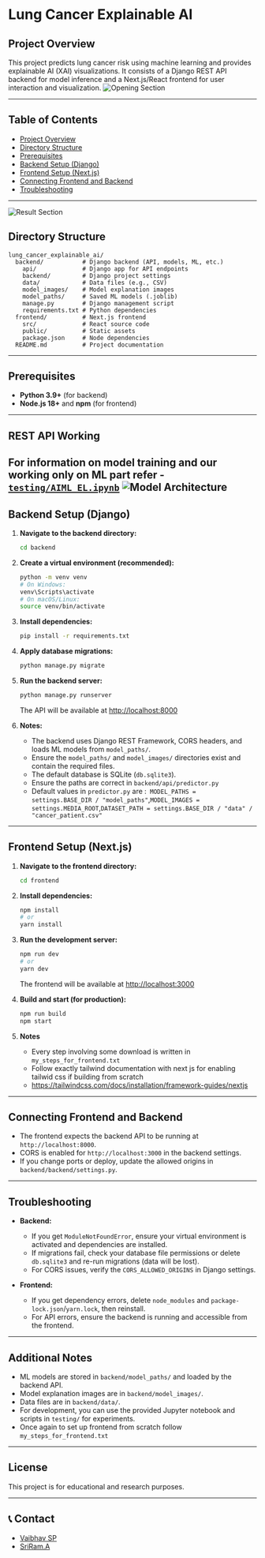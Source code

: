 # Lung Cancer Explainable AI

## Project Overview

This project predicts lung cancer risk using machine learning and provides explainable AI (XAI) visualizations. It consists of a Django REST API backend for model inference and a Next.js/React frontend for user interaction and visualization.
![Opening Section](images/HeroSection.png)

---

## Table of Contents
- [Project Overview](#project-overview)
- [Directory Structure](#directory-structure)
- [Prerequisites](#prerequisites)
- [Backend Setup (Django)](#backend-setup-django)
- [Frontend Setup (Next.js)](#frontend-setup-nextjs)
- [Connecting Frontend and Backend](#connecting-frontend-and-backend)
- [Troubleshooting](#troubleshooting)

---
![Result Section](images/ResultSection.png)

## Directory Structure

```
lung_cancer_explainable_ai/
  backend/           # Django backend (API, models, ML, etc.)
    api/             # Django app for API endpoints
    backend/         # Django project settings
    data/            # Data files (e.g., CSV)
    model_images/    # Model explanation images
    model_paths/     # Saved ML models (.joblib)
    manage.py        # Django management script
    requirements.txt # Python dependencies
  frontend/          # Next.js frontend
    src/             # React source code
    public/          # Static assets
    package.json     # Node dependencies
  README.md          # Project documentation
```

---

## Prerequisites

- **Python 3.9+** (for backend)
- **Node.js 18+** and **npm** (for frontend)

---
## REST API Working
For information on model training and our working only on ML part refer - [`testing/AIML_EL.ipynb`](testing/AIML_EL.ipynb)
![Model Architecture](images/AIML_EL_ARCHITECTURE.png)
---
## Backend Setup (Django)

1. **Navigate to the backend directory:**
   ```bash
   cd backend
   ```

2. **Create a virtual environment (recommended):**
   ```bash
   python -m venv venv
   # On Windows:
   venv\Scripts\activate
   # On macOS/Linux:
   source venv/bin/activate
   ```

3. **Install dependencies:**
   ```bash
   pip install -r requirements.txt
   ```

4. **Apply database migrations:**
   ```bash
   python manage.py migrate
   ```

5. **Run the backend server:**
   ```bash
   python manage.py runserver
   ```
   The API will be available at [http://localhost:8000](http://localhost:8000)

6. **Notes:**
   - The backend uses Django REST Framework, CORS headers, and loads ML models from `model_paths/`.
   - Ensure the `model_paths/` and `model_images/` directories exist and contain the required files.
   - The default database is SQLite (`db.sqlite3`).
   - Ensure the paths are correct in `backend/api/predictor.py`
   - Default values in `predictor.py` are :` MODEL_PATHS = settings.BASE_DIR / "model_paths"`,`MODEL_IMAGES = settings.MEDIA_ROOT`,`DATASET_PATH = settings.BASE_DIR / "data" / "cancer_patient.csv"`

---

## Frontend Setup (Next.js)

1. **Navigate to the frontend directory:**
   ```bash
   cd frontend
   ```

2. **Install dependencies:**
   ```bash
   npm install
   # or
   yarn install
   ```

3. **Run the development server:**
   ```bash
   npm run dev
   # or
   yarn dev
   ```
   The frontend will be available at [http://localhost:3000](http://localhost:3000)

4. **Build and start (for production):**
   ```bash
   npm run build
   npm start
   ```
5. **Notes**
   - Every step involving some download is written in `my_steps_for_frontend.txt`
   - Follow exactly tailwind documentation with next js for enabling tailwid css if building from scratch
   - https://tailwindcss.com/docs/installation/framework-guides/nextjs

---

## Connecting Frontend and Backend

- The frontend expects the backend API to be running at `http://localhost:8000`.
- CORS is enabled for `http://localhost:3000` in the backend settings.
- If you change ports or deploy, update the allowed origins in `backend/backend/settings.py`.

---

## Troubleshooting

- **Backend:**
  - If you get `ModuleNotFoundError`, ensure your virtual environment is activated and dependencies are installed.
  - If migrations fail, check your database file permissions or delete `db.sqlite3` and re-run migrations (data will be lost).
  - For CORS issues, verify the `CORS_ALLOWED_ORIGINS` in Django settings.

- **Frontend:**
  - If you get dependency errors, delete `node_modules` and `package-lock.json`/`yarn.lock`, then reinstall.
  - For API errors, ensure the backend is running and accessible from the frontend.

---

## Additional Notes

- ML models are stored in `backend/model_paths/` and loaded by the backend API.
- Model explanation images are in `backend/model_images/`.
- Data files are in `backend/data/`.
- For development, you can use the provided Jupyter notebook and scripts in `testing/` for experiments.
- Once again to set up frontend from scratch follow `my_steps_for_frontend.txt`

---

## License

This project is for educational and research purposes.

---
## 📞 Contact
- [Vaibhav SP](https://github.com/Vaibhavsp-2004) 
- [SriRam.A](https://github.com/Sri-Ram-A) 
